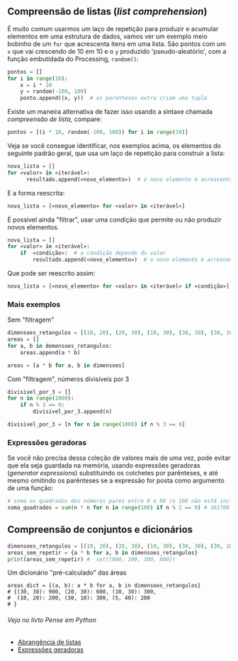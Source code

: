 ## Compreensão de listas (*list comprehension*)

É muito comum usarmos um laço de repetição para produzir e acumular elementos em uma estrutura de dados, vamos ver um exemplo meio bobinho de um `for` que acrescenta itens em uma lista. São pontos com um `x` que vai crescendo de 10 em 10 e o `y` produzido 'pseudo-aleatório', com a função embutidada do Processing, `random()`:

```python
pontos = []
for i in range(10):
    x = i * 10
    y = random(-100, 100)
    ponto.append((x, y))  # os parenteses extra criam uma tupla
```

Existe um maneira alternativa de fazer isso usando a sintaxe chamada *compreensão de lista*, compare:

```python
pontos = [(i * 10, random(-100, 100)) for i in range(10)]
```

Veja se você consegue identificar, nos exemplos acima, os elementos do seguinte padrão geral, que usa um laço de repetição para construir a lista: 

```python
nova_lista = []
for «valor» in «iterável»:
      resultado.append(«novo_elemento»)  # o novo elemento é acrescentado
```

E a forma reescrita:

```python
nova_lista = [«novo_elemento» for «valor» in «iterável»]
```

É possível ainda "filtrar", usar uma condição que permite ou não produzir novos elementos.

```python
nova_lista = []
for «valor» in «iterável»:
    if  «condição»:  # a condição depende do valor
        resultado.append(«novo_elemento»)  # o novo elemento é acrescentado
```
Que pode ser reescrito assim:

```python
nova_lista = [«novo_elemento» for «valor» in «iterável» if «condição»]
```

### Mais exemplos

Sem "filtragem"

```python
dimensoes_retangulos = [(10, 20), (20, 30), (10, 30), (30, 30), (30, 10)]
areas = []
for a, b in demensoes_retangulos:
    areas.append(a * b)

areas = [a * b for a, b in dimensoes]
```

Com "filtragem", números divisíveis por 3

```python
divisivel_por_3 = []
for n in range(1000):
    if n % 3 == 0:
        divisivel_por_3.append(n)

divisivel_por_3 = [n for n in range(1000) if n % 3 == 0]
```
### Expressões geradoras

Se você não precisa dessa coleção de valores mais de uma vez, pode evitar que ela seja guardada na memória, usando expressões geradoras (*generator expressions*) substituindo os colchetes por parênteses, e até mesmo omitindo os parênteses se a expressão for posta como argumento de uma função:

```python
# soma os quadrados dos números pares entre 0 e 98 (o 100 não está incluso).
soma_quadrados = sum(n * n for n in range(100) if n % 2 == 0) # 161700

```

## Compreensão de conjuntos e dicionários

```python
dimensoes_retangulos = [(10, 20), (20, 30), (10, 30), (30, 30), (30, 10), (5, 40)]
areas_sem_repetir = {a * b for a, b in dimensoes_retangulos}
print(areas_sem_repetir) #  set([900, 200, 300, 600])
```

Um dicionário "pré-calculado" das áreas

```
areas_dict = {(a, b): a * b for a, b in dimensoes_retangulos}
# {(30, 30): 900, (20, 30): 600, (10, 30): 300,
#  (10, 20): 200, (30, 10): 300, (5, 40): 200
# }
```


###### Veja no livto Pense em Python

- [Abrangência de listas](https://github.com/villares/PensePython2e/blob/master/docs/19-extra.md#192---abrang%C3%AAncia-de-listas)
- [Expressões geradoras](https://github.com/villares/PensePython2e/blob/master/docs/19-extra.md#193---express%C3%B5es-geradoras)




